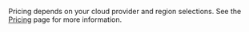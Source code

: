 Pricing depends on your cloud provider and region selections. See the [Pricing](https://www.cockroachlabs.com/pricing/) page for more information.